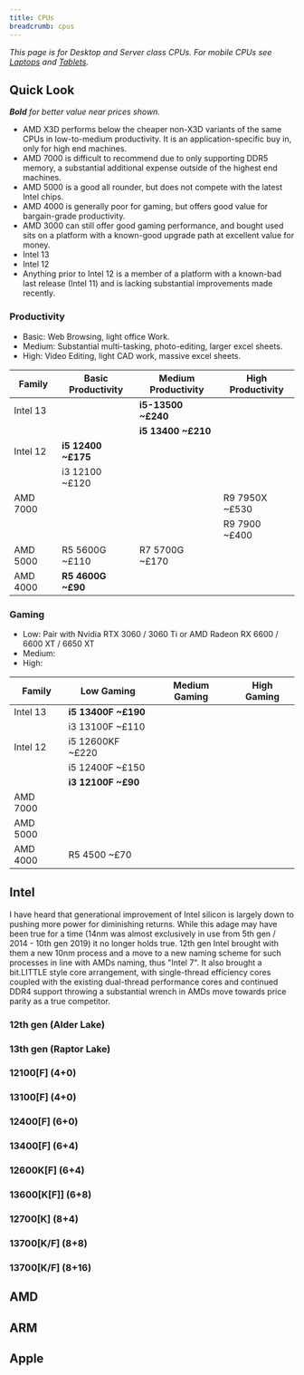 ```yaml
---
title: CPUs
breadcrumb: cpus
---
```


_This page is for Desktop and Server class CPUs. For mobile CPUs see [Laptops](../laptops) and [Tablets](../tablets)._

## Quick Look

_**Bold** for better value near prices shown._

- AMD X3D performs below the cheaper non-X3D variants of the same CPUs in low-to-medium productivity. It is an application-specific buy in, only for high end machines.
- AMD 7000 is difficult to recommend due to only supporting DDR5 memory, a substantial additional expense outside of the highest end machines.
- AMD 5000 is a good all rounder, but does not compete with the latest Intel chips.
- AMD 4000 is generally poor for gaming, but offers good value for bargain-grade productivity.
- AMD 3000 can still offer good gaming performance, and bought used sits on a platform with a known-good upgrade path at excellent value for money.
- Intel 13
- Intel 12
- Anything prior to Intel 12 is a member of a platform with a known-bad last release (Intel 11) and is lacking substantial improvements made recently.

### Productivity

- Basic: Web Browsing, light office Work.
- Medium: Substantial multi-tasking, photo-editing, larger excel sheets.
- High: Video Editing, light CAD work, massive excel sheets.

| Family   | Basic Productivity | Medium Productivity | High Productivity |
|----------|--------------------|---------------------|-------------------|
| Intel 13 |                    | **i5-13500 ~£240**  |
|          |                    | **i5 13400 ~£210**  | 
| Intel 12 | **i5 12400 ~£175** |
|          | i3 12100 ~£120     |
| AMD 7000 |                    |                     | R9 7950X ~£530
|          |                    |                     | R9 7900 ~£400
| AMD 5000 | R5 5600G ~£110     | R7 5700G ~£170      | 
| AMD 4000 | **R5 4600G ~£90**  |

### Gaming

- Low: Pair with Nvidia RTX 3060 / 3060 Ti or AMD Radeon RX 6600 / 6600 XT / 6650 XT
- Medium: 
- High: 

| Family   | Low Gaming | Medium Gaming | High Gaming | 
|----------|------------|---------------|-------------|
| Intel 13 | **i5 13400F ~£190**
|          | i3 13100F ~£110
| Intel 12 | i5 12600KF ~£220
|          | i5 12400F ~£150
|          | **i3 12100F ~£90**
| AMD 7000 |  
| AMD 5000 | 
| AMD 4000 | R5 4500 ~£70

## Intel

I have heard that generational improvement of Intel silicon is largely down to pushing more power for diminishing returns. While this adage may have been true for a time (14nm was almost exclusively in use from 5th gen / 2014 - 10th gen 2019) it no longer holds true. 12th gen Intel brought with them a new 10nm process and a move to a new naming scheme for such processes in line with AMDs naming, thus "Intel 7". It also brought a bit.LITTLE style core arrangement, with single-thread efficiency cores coupled with the existing dual-thread performance cores and continued DDR4 support throwing a substantial wrench in AMDs move towards price parity as a true competitor.

### 12th gen (Alder Lake)

### 13th gen (Raptor Lake)

### 12100[F] (4+0)
### 13100[F] (4+0)
### 12400[F] (6+0)
### 13400[F] (6+4)
### 12600K[F] (6+4)
### 13600[K[F]] (6+8)
### 12700[K] (8+4)
### 13700[K/F] (8+8)
### 13700[K/F] (8+16)

## AMD

## ARM

## Apple
